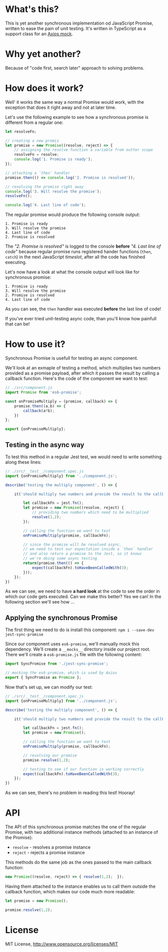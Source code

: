 # What's this?

This is yet another synchronous implementation od JavaScript Promise, written to ease the pain of unit testing. It's written in TypeScript as a support class for an [Axios mock]().

# Why yet another?

Because of "code first, search later" approach to solving problems.

# How does it work?

Well' it works the same way a normal Promise would work, with the exception that does it right away and not at later time.

Let's use the following example to see how a synchronous promise is different from a regular one:

```javascript
let resolveFn;

// creating a new promis
let promise = new Promise((resolve, reject) => {
    // assigning the resolve function a variable from outter scope
    resolveFn = resolve;
    console.log('1. Promise is ready');
});

// attaching a `then` handler
promise.then(() => console.log('2. Promise is resolved'));

// resolving the promise right away
console.log('3. Will resolve the promise');
resolveFn();

console.log('4. Last line of code');
```
The regular promise would produce the following console output:
```
1. Promise is ready
3. Will resolve the promise
4. Last line of code
2. Promise is resolved
```
The *"2. Promise is resolved"* is logged to the console **before** *"4. Last line of code"* because regular promise runs registered hander functions (`then`, `catch`) in the next JavaScript *timeslot*, after all the code has finished executing.

Let's now have a look at what the console output will look like for synchronous promise:
```
1. Promise is ready
3. Will resolve the promise
2. Promise is resolved
4. Last line of code
```
As you can see, the `then` handler was executed **before** the last line of code!

If you've ever tried unit-testing async code, than you'll know how painfull that can be!

# How to use it?

Synchronous Promise is usefull for testing an async component.

We'll look at an exmaple of testing a method, which multiplies two numbers provided as a promise payload, after which it passes the result by calling a callback function. Here's the code of the component we want to test:
```javascript
// ./src/component.js
import Promise from 'es6-promise';

const onPromiseMultiply = (promise, callback) => {
    promise.then((a,b) => {
        callback(a*b);
    })
};

export {onPromiseMultiply};
```
## Testing in the async way
To test this method in a regular Jest test, we would need to write something along these lines:
```javascript
// ./src/__test__/component.spec.js
import {onPromiseMultiply} from '../component.js';

describe('testing the multiply component', () => {

    it('should multiply two numbers and provide the result to the callback function', () => {

        let callbackFn = jest.fn();
        let promise = new Promise((resolve, reject) {
            // providing two numbers which need to be multiplied
            resolve(1,2);
        });

        // calling the function we want to test
        onPromiseMultiply(promise, callbackFn);

        // since the promise will be resolved async,
        // we need to test our expectation inside a `then` handler
        // and also return a promise to the Jest, so it knows
        // we're doing some async testing
        return(promise.then(() => {
            expect(callbackFn).toHaveBeenCalledWith(3);
        }));
    });
})
```
As we can see, we need to have **a hard look** at the code to see the order in which our code gets executed. Can we make this better? Yes we can! In the following section we'll see how ...

## Applying the synchronous Promise 
The first thing we need to do is install this component: `npm i --save-dev jest-sync-promise`

Since our component uses `es6-promise`, we'll manually mock this dependency. We'll create a `__mocks__` directory inside our project root. There we'll create a `es6-promise.js` file with the following content:
```javascript
import SyncPromise from './jest-sync-promise';

// mocking the es6-promise, which is used by Axios
export { SyncPromise as Promise };
```
Now that's set up, we can modify our test:
```javascript
// ./src/__test__/component.spec.js
import {onPromiseMultiply} from '../component.js';

describe('testing the multiply component', () => {

    it('should multiply two numbers and provide the result to the callback function', () => {

        let callbackFn = jest.fn();
        let promise = new Promise();

        // calling the function we want to test
        onPromiseMultiply(promise, callbackFn);

        // resolving our promise
        promise.resolve(1,2);

        // testing to see if our function is working correctly
        expect(callbackFn).toHaveBeenCalledWith(3);
    });
})
```
As we can see, there's no problem in reading this test! Hooray!

# API

The API of this synchronous promise matches the one of the regular Promise, with two additional instance methods (attached to an instance of the Promise):
* `resolve` - resolves a promise instance
* `reject` - rejects a promise instance

This methods do the same job as the ones passed to the main callback function:
```javascript
new Promise((resolve, reject) => { resolve(1,2);  });
```
Having them attached to the instance enables us to call them outside the callback function, which makes our code much more readable:
```javascript
let promise = new Promise();

promise.resolve(1,2);
```

# License
MIT License, http://www.opensource.org/licenses/MIT
